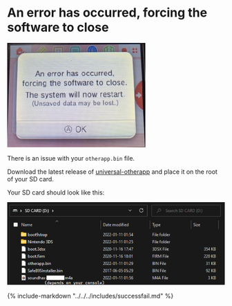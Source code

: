 # An error has occurred, forcing the software to close

![Image](/images/soundhax/errorbox.png)

There is an issue with your `otherapp.bin` file.

Download the latest release of [universal-otherapp](https://github.com/TuxSH/universal-otherapp/releases/latest) and place it on the root of your SD card.

Your SD card should look like this:

![Image](/images/soundhax/uosoundhax-root-layout.png)

{% include-markdown "../../../includes/successfail.md" %}